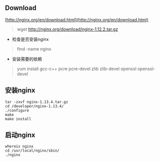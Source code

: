 ## Download

[http://nginx.org/en/download.html](http://nginx.org/en/download.html)

> wget http://nginx.org/download/nginx-1.12.2.tar.gz

* 检查是否安装nginx

> find -name nginx

* 安装需要的依赖

> yum install gcc-c++ pcre pcre-devel zlib zlib-devel openssl openssl-devel

## 安装nginx

```
tar -zxvf nginx-1.13.4.tar.gz
cd /developer/nginx-1.13.4/
./configure
make
make install
```

## 启动nginx

```
whereis nginx
cd /usr/local/nginx/sbin/
./nginx
```



